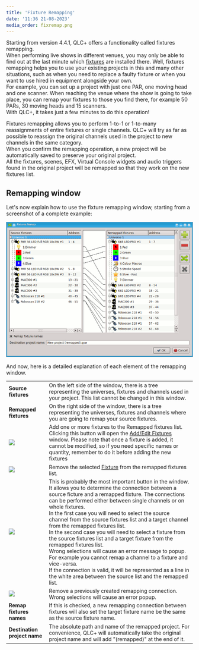 ```yaml
---
title: 'Fixture Remapping'
date: '11:36 21-08-2023'
media_order: fixremap.png
---
```


Starting from version 4.4.1, QLC+ offers a functionality called fixtures remapping.  
When performing live shows in different venues, you may only be able to find out at the last minute which [fixtures](/basics/glossary-and-concepts#fixtures) are installed there. Well, fixtures remapping helps you to use your existing projects in this and many other situations, such as when you need to replace a faulty fixture or when you want to use hired in equipment alongside your own.  
For example, you can set up a project with just one PAR, one moving head and one scanner. When reaching the venue where the show is going to take place, you can remap your fixtures to those you find there, for example 50 PARs, 30 moving heads and 15 scanners.  
With QLC+, it takes just a few minutes to do this operation!  
  
Fixtures remapping allows you to perform 1-to-1 or 1-to-many reassignments of entire fixtures or single channels. QLC+ will try as far as possible to reassign the original channels used in the project to new channels in the same category.  
When you confirm the remapping operation, a new project will be automatically saved to preserve your original project.  
All the fixtures, scenes, EFX, Virtual Console widgets and audio triggers found in the original project will be remapped so that they work on the new fixtures list.  
  

Remapping window
----------------

Let's now explain how to use the fixture remapping window, starting from a screenshot of a complete example:  
  
![](fixremap.png)  
  
And now, here is a detailed explanation of each element of the remapping window.

|     |     |
| --- | --- |
| **Source fixtures** | On the left side of the window, there is a tree representing the universes, fixtures and channels used in your project. This list cannot be changed in this window. |
| **Remapped fixtures** | On the right side of the window, there is a tree representing the universes, fixtures and channels where you are going to remap your source fixtures. |
| ![](/basics/edit_add.png) | Add one or more fixtures to the Remapped fixtures list. Clicking this button will open the [Add/Edit Fixtures](add-edit-fixtures) window. Please note that once a fixture is added, it cannot be modified, so if you need specific names or quantity, remember to do it before adding the new fixtures |
| ![](/basics/edit_remove.png) | Remove the selected [Fixture](/basics/glossary-and-concepts#fixtures) from the remapped fixtures list. |
| ![](/basics/remap.png) | This is probably the most important button in the window. It allows you to determine the connection between a source ficture and a remapped fixture. The connections can be performed either between single channels or on whole fixtures.  <br>In the first case you will need to select the source channel from the source fixtures list and a target channel from the remapped fixtures list.  <br>In the second case you will need to select a fixture from the source fixtures list and a target fixture from the remapped fixtures list.  <br>Wrong selections will cause an error message to popup. For example you cannot remap a channel to a fixture and vice-versa.  <br>If the connection is valid, it will be represented as a line in the white area between the source list and the remapped list. |
| ![](/basics/fileclose.png) | Remove a previously created remapping connection. Wrong selections will cause an error popup. |
| **Remap fixtures names** | If this is checked, a new remapping connection between fixtures will also set the target fixture name be the same as the source fixture name. |
| **Destination project name** | The absolute path and name of the remapped project. For convenience, QLC+ will automatically take the original project name and will add "(remapped)" at the end of it. |